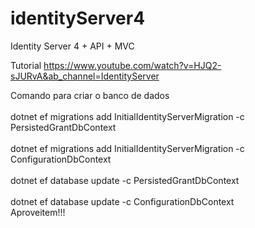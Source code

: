 # identityServer4
Identity Server 4 + API + MVC

Tutorial
https://www.youtube.com/watch?v=HJQ2-sJURvA&ab_channel=IdentityServer

Comando para criar o banco de dados
<br/><br/>
dotnet ef migrations add InitialIdentityServerMigration -c PersistedGrantDbContext
<br/><br/>
dotnet ef migrations add InitialIdentityServerMigration -c ConfigurationDbContext
<br/><br/>
dotnet ef database update -c PersistedGrantDbContext
<br/><br/>
dotnet ef database update -c ConfigurationDbContext
<br/>
Aproveitem!!!
